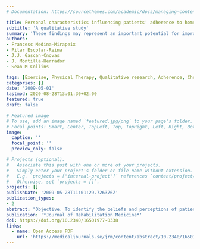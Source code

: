 ```yaml
---
# Documentation: https://sourcethemes.com/academic/docs/managing-content/

title: Personal characteristics influencing patients' adherence to home exercise during chronic pain
subtitle: 'A qualitative study'
summary: 'These findings may represent an important potential for improving the adherence of patients with chronic pain to home exercise programmes.'
authors:
- Francesc Medina-Mirapeix 
- Pilar Escolar-Reina
- J.J. Gascan-Cnovas
- J. Montilla-Herrador
- Sean M Collins

tags: [Exercise, Physical Therapy, Qualitative research, Adherence, Chronic pain]
categories: []
date: '2009-05-01'
lastmod: 2020-08-28T13:01:30+02:00
featured: true
draft: false

# Featured image
# To use, add an image named `featured.jpg/png` to your page's folder.
# Focal points: Smart, Center, TopLeft, Top, TopRight, Left, Right, BottomLeft, Bottom, BottomRight.
image:
  caption: ''
  focal_point: ''
  preview_only: false

# Projects (optional).
#   Associate this post with one or more of your projects.
#   Simply enter your project's folder or file name without extension.
#   E.g. `projects = ["internal-project"]` references `content/project/deep-learning/index.md`.
#   Otherwise, set `projects = []`.
projects: []
publishDate: '2009-05-28T11:01:29.726376Z'
publication_types:
- 2
abstract: "Objective. To identify the beliefs and perceptions of patients with chronic neck and low back pain that influence adherence to home exercise during exacerbation and/or remission of pain. Design. Qualitative study using a focus group technique. Subjects. Thirty-four patients (23 women, age range 26-70 years) with chronic neck or low back pain who had participated in a home exercise programme. Methods. Seven focus groups were formed. Participants were sampled purposefully from all patients with chronic neck or low back pain who attended for physiotherapy at 4 primary healthcare centres. Patients were interviewed about how they perceived their adherence to a home exercise programme during chronic pain. Data were analysed using a phenomenographic method. Results. Several themes about patients' beliefs and perceptions were identified as factors related to adherence. These factors change when pain or disabilities appear, decrease or disappear for an extended period. Beliefs about illness and treatment are more likely when pain is present and when pain disappears for an extended period. However, patients consider perceptions about barriers, social support and physical environment when pain decreases. Conclusion. These findings may represent an important potential for improving the adherence of patients with chronic pain to home exercise programmes. "
publication: '*Journal of Rehabilitation Medicine*'
doi: https://doi.org/10.2340/16501977-0338
links:
  - name: Open Access PDF
    url: 'https://medicaljournals.se/jrm/content/abstract/10.2340/16501977-0338'
---
```

